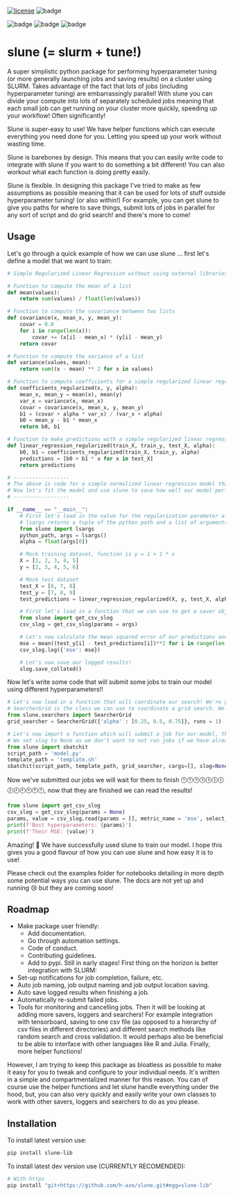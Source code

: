 [![license](https://img.shields.io/badge/License-MIT-purple.svg)](LICENSE)
![badge](https://img.shields.io/endpoint?url=https://gist.githubusercontent.com/h-0-0/4aa01e058fee448070c587f6967037e4/raw/CodeCovSlune.json)

![badge](https://img.shields.io/endpoint?url=https://gist.githubusercontent.com/h-0-0/4aa01e058fee448070c587f6967037e4/raw/Tests-macos.json)
![badge](https://img.shields.io/endpoint?url=https://gist.githubusercontent.com/h-0-0/4aa01e058fee448070c587f6967037e4/raw/Tests-ubuntu.json)
![badge](https://img.shields.io/endpoint?url=https://gist.githubusercontent.com/h-0-0/4aa01e058fee448070c587f6967037e4/raw/Tests-windows.json)



# slune (= slurm + tune!)
A super simplistic python package for performing hyperparameter tuning (or more generally launching jobs and saving results) on a cluster using SLURM. Takes advantage of the fact that lots of jobs (including hyperparameter tuning) are embarrassingly parallel! With slune you can divide your compute into lots of separately scheduled jobs meaning that each small job can get running on your cluster more quickly, speeding up your workflow! Often significantly! 

Slune is super-easy to use! We have helper functions which can execute everything you need done for you. Letting you speed up your work without wasting time. 

Slune is barebones by design. This means that you can easily write code to integrate with slune if you want to do something a bit different! You can also workout what each function is doing pretty easily. 

Slune is flexible. In designing this package I've tried to make as few assumptions as possible meaning that it can be used for lots of stuff outside hyperparameter tuning! (or also within!) For example, you can get slune to give you paths for where to save things, submit lots of jobs in parallel for any sort of script and do grid search! and there's more to come!

## Usage
Let's go through a quick example of how we can use slune ... first let's define a model that we want to train:
```python
# Simple Regularized Linear Regression without using external libraries

# Function to compute the mean of a list
def mean(values):
    return sum(values) / float(len(values))

# Function to compute the covariance between two lists
def covariance(x, mean_x, y, mean_y):
    covar = 0.0
    for i in range(len(x)):
        covar += (x[i] - mean_x) * (y[i] - mean_y)
    return covar

# Function to compute the variance of a list
def variance(values, mean):
    return sum((x - mean) ** 2 for x in values)

# Function to compute coefficients for a simple regularized linear regression
def coefficients_regularized(x, y, alpha):
    mean_x, mean_y = mean(x), mean(y)
    var_x = variance(x, mean_x)
    covar = covariance(x, mean_x, y, mean_y)
    b1 = (covar + alpha * var_x) / (var_x + alpha)
    b0 = mean_y - b1 * mean_x
    return b0, b1

# Function to make predictions with a simple regularized linear regression model
def linear_regression_regularized(train_X, train_y, test_X, alpha):
    b0, b1 = coefficients_regularized(train_X, train_y, alpha)
    predictions = [b0 + b1 * x for x in test_X]
    return predictions

# ------------------
# The above is code for a simple normalized linear regression model that we want to train.
# Now let's fit the model and use slune to save how well our model performs!
# ------------------

if __name__ == "__main__":
    # First let's load in the value for the regularization parameter alpha that has been passed to this script from the command line. We will use the slune helper function lsargs to do this. 
    # lsargs returns a tuple of the python path and a list of arguments passed to the script. We can then use this to get the alpha value.
    from slune import lsargs
    python_path, args = lsargs()
    alpha = float(args[0])

    # Mock training dataset, function is y = 1 + 1 * x
    X = [1, 2, 3, 4, 5]
    y = [2, 3, 4, 5, 6]

    # Mock test dataset
    test_X = [6, 7, 8]
    test_y = [7, 8, 9]
    test_predictions = linear_regression_regularized(X, y, test_X, alpha)

    # First let's load in a function that we can use to get a saver object that uses the default method of logging (we call this object a slog = saver + logger). The saving will be coordinated by a csv saver object which saves and reads results from csv files stored in a hierarchy of directories.
    from slune import get_csv_slog
    csv_slog = get_csv_slog(params = args)

    # Let's now calculate the mean squared error of our predictions and log it!
    mse = mean((test_y[i] - test_predictions[i])**2 for i in range(len(test_y)))
    csv_slog.log({'mse': mse})

    # Let's now save our logged results!
    slog.save_collated()
```
Now let's write some code that will submit some jobs to train our model using different hyperparameters!!
```python
# Let's now load in a function that will coordinate our search! We're going to do a grid search.
# SearcherGrid is the class we can use to coordinate a grid search. We pass it a dictionary of hyperparameters and the values we want to try for each hyperparameter. We also pass it the number of runs we want to do for each combination of hyperparameters.
from slune.searchers import SearcherGrid
grid_searcher = SearcherGrid({'alpha' : [0.25, 0.5, 0.75]}, runs = 1)

# Let's now import a function which will submit a job for our model, the script_path specifies the path to the script that contains the model we want to train. The template_path specifies the path to the template script that we want to specify the job with, cargs is a list of constant arguments we want to pass to the script for each tuning. 
# We set slog to None as we don't want to not run jobs if we have already run them before.
from slune import sbatchit
script_path = 'model.py'
template_path = 'template.sh'
sbatchit(script_path, template_path, grid_searcher, cargs=[], slog=None)
```
Now we've submitted our jobs we will wait for them to finish 🕛🕐🕑🕒🕓🕔🕕🕖🕗🕘🕙🕚🕛, now that they are finished we can read the results!
```python
from slune import get_csv_slog
csv_slog = get_csv_slog(params = None)
params, value = csv_slog.read(params = [], metric_name = 'mse', select_by ='min')
print(f'Best hyperparameters: {params}')
print(f'Their MSE: {value}')
```
Amazing! 🥳 We have successfully used slune to train our model. I hope this gives you a good flavour of how you can use slune and how easy it is to use!

Please check out the examples folder for notebooks detailing in more depth some potential ways you can use slune. The docs are not yet up and running 😢 but they are coming soon!

## Roadmap
- Make package user friendly:
    - Add documentation.
    - Go through automation settings.
    - Code of conduct.
    - Contributing guidelines.
    - Add to pypi.
Still in early stages! First thing on the horizon is better integration with SLURM:
- Set-up notifications for job completion, failure, etc.
- Auto job naming, job output naming and job output location saving.
- Auto save logged results when finishing a job.
- Automatically re-submit failed jobs.
- Tools for monitoring and cancelling jobs. 
Then it will be looking at adding more savers, loggers and searchers! For example integration with tensorboard, saving to one csv file (as opposed to a hierarchy of csv files in different directories) and different search methods like random search and cross validation. It would perhaps also be beneficial to be able to interface with other languages like R and Julia. Finally, more helper functions!

However, I am trying to keep this package as bloatless as possible to make it easy for you to tweak and configure to your individual needs. It's written in a simple and compartmentalized manner for this reason. You can of course use the helper functions and let slune handle everything under the hood, but, you can also very quickly and easily write your own classes to work with other savers, loggers and searchers to do as you please.

## Installation
To install latest version use:
```bash
pip install slune-lib
```
To install latest dev version use (CURRENTLY RECOMENDED):
```bash
# With https
pip install "git+https://github.com/h-aze/slune.git#egg=slune-lib"
```